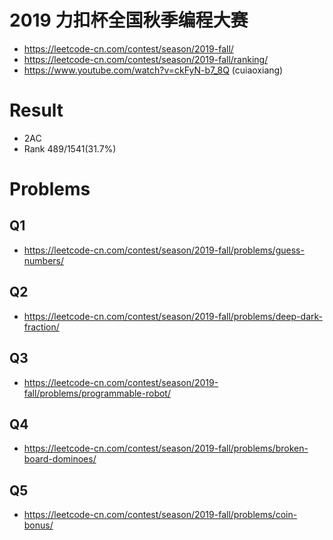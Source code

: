 # 2019 力扣杯全国秋季编程大赛
- https://leetcode-cn.com/contest/season/2019-fall/
- https://leetcode-cn.com/contest/season/2019-fall/ranking/
- https://www.youtube.com/watch?v=ckFyN-b7_8Q (cuiaoxiang)

# Result
- 2AC
- Rank 489/1541(31.7%)

# Problems
## Q1
- https://leetcode-cn.com/contest/season/2019-fall/problems/guess-numbers/

## Q2
- https://leetcode-cn.com/contest/season/2019-fall/problems/deep-dark-fraction/

## Q3
- https://leetcode-cn.com/contest/season/2019-fall/problems/programmable-robot/

## Q4
- https://leetcode-cn.com/contest/season/2019-fall/problems/broken-board-dominoes/

## Q5
- https://leetcode-cn.com/contest/season/2019-fall/problems/coin-bonus/